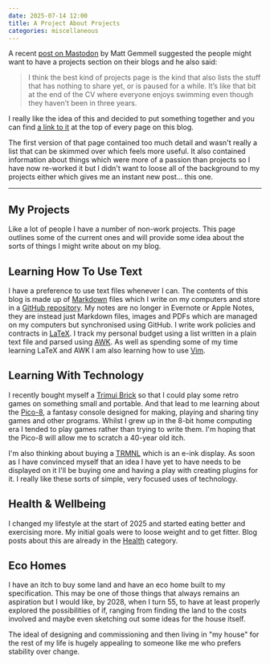 ```yaml
---
date: 2025-07-14 12:00
title: A Project About Projects
categories: miscellaneous
---
```


A recent [post on Mastodon](https://mastodon.scot/@mattgemmell/114839711594692970) by Matt Gemmell suggested the people might want to have a projects section on their blogs and he also said:

> I think the best kind of projects page is the kind that also lists the stuff that has nothing to share yet, or is paused for a while. It’s like that bit at the end of the CV where everyone enjoys swimming even though they haven’t been in three years.

I really like the idea of this and decided to put something together and you can find [a link to it](https://blog.sgawolf.com/projects/) at the top of every page on this blog.

The first version of that page contained too much detail and wasn't really a list that can be skimmed over which feels more useful. It also contained information about things which were more of a passion than projects so I have now re-worked it but I didn't want to loose all of the background to my projects either which gives me an instant new post... this one.

---

## My Projects

Like a lot of people I have a number of non-work projects. This page outlines some of the current ones and will provide some idea about the sorts of things I might write about on my blog.

## Learning How To Use Text

I have a preference to use text files whenever I can. The contents of this blog is made up of [Markdown](https://en.wikipedia.org/wiki/Markdown) files which I write on my computers and store in a [GitHub repository](https://github.com/simon-wolf/blog). My notes are no longer in Evernote or Apple Notes, they are instead just Markdown files, images and PDFs which are managed on my computers but synchronised using GitHub. I write work policies and contracts in [LaTeX](https://en.wikipedia.org/wiki/LaTeX). I track my personal budget using a list written in a plain text file and parsed using [AWK](https://en.wikipedia.org/wiki/LaTeX). As well as spending some of my time learning LaTeX and AWK I am also learning how to use [Vim](https://en.wikipedia.org/wiki/Vim).

## Learning With Technology

I recently bought myself a [Trimui Brick](https://trimui.net/en-eu/collections/trimui-brick) so that I could play some retro games on something small and portable. And that lead to me learning about the [Pico-8](https://www.lexaloffle.com/pico-8.php), a fantasy console designed for making, playing and sharing tiny games and other programs. Whilst I grew up in the 8-bit home computing era I tended to play games rather than trying to write them. I'm hoping that the Pico-8 will allow me to scratch a 40-year old itch.

I'm also thinking about buying a [TRMNL](https://usetrmnl.com) which is an e-ink display. As soon as I have convinced myself that an idea I have yet to have needs to be displayed on it I'll be buying one and having a play with creating plugins for it. I really like these sorts of simple, very focused uses of technology.

## Health & Wellbeing

I changed my lifestyle at the start of 2025 and started eating better and exercising more. My initial goals were to loose weight and to get fitter. Blog posts about this are already in the [Health](/categories/#health) category.

## Eco Homes

I have an itch to buy some land and have an eco home built to my specification. This may be one of those things that always remains an aspiration but I would like, by 2028, when I turn 55, to have at least properly explored the possibilities of if, ranging from finding the land to the costs involved and maybe even sketching out some ideas for the house itself.

The ideal of designing and commissioning and then living in "my house" for the rest of my life is hugely appealing to someone like me who prefers stability over change.

